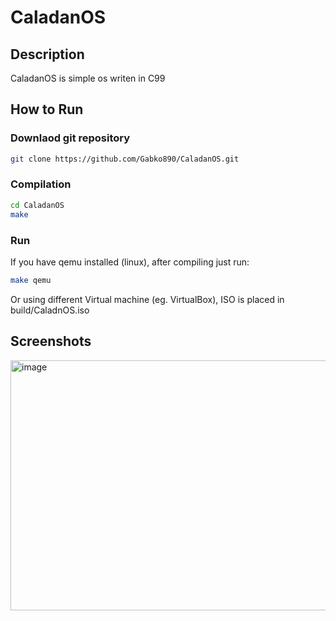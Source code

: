 # CaladanOS

## Description
CaladanOS is simple os writen in C99

## How to Run
### Downlaod git repository
  ```bash
  git clone https://github.com/Gabko890/CaladanOS.git
  ```
### Compilation
  ```bash
  cd CaladanOS
  make
  ```
### Run
  If you have qemu installed (linux), after compiling just run:
  ```bash
  make qemu
  ```
  Or using different Virtual machine (eg. VirtualBox), ISO is placed in build/CaladnOS.iso

## Screenshots
<img width="720" height="400" alt="image" src="https://github.com/user-attachments/assets/c6272597-a75c-49d9-80b6-852d9bbd8cbf" />
